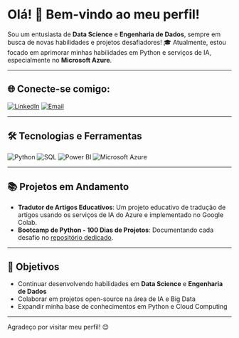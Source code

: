 # Olá! 👋 Bem-vindo ao meu perfil!

Sou um entusiasta de **Data Science** e **Engenharia de Dados**, sempre em busca de novas habilidades e projetos desafiadores! 🎓 Atualmente, estou focado em aprimorar minhas habilidades em Python e serviços de IA, especialmente no **Microsoft Azure**.

---

## 🌐 Conecte-se comigo:
[![LinkedIn](https://img.shields.io/badge/LinkedIn-0077B5?style=for-the-badge&logo=linkedin&logoColor=white)](link_do_linkedin)
[![Email](https://img.shields.io/badge/Email-D14836?style=for-the-badge&logo=gmail&logoColor=white)](mailto:seuemail@example.com)

---

## 🛠️ Tecnologias e Ferramentas

![Python](https://img.shields.io/badge/Python-3776AB?style=for-the-badge&logo=python&logoColor=white)
![SQL](https://img.shields.io/badge/SQL-4479A1?style=for-the-badge&logo=postgresql&logoColor=white)
![Power BI](https://img.shields.io/badge/PowerBI-F2C811?style=for-the-badge&logo=powerbi&logoColor=black)
![Microsoft Azure](https://img.shields.io/badge/Microsoft%20Azure-0089D6?style=for-the-badge&logo=microsoft-azure&logoColor=white)

---

## 📚 Projetos em Andamento

- **Tradutor de Artigos Educativos**: Um projeto educativo de tradução de artigos usando os serviços de IA do Azure e implementado no Google Colab.
- **Bootcamp de Python - 100 Dias de Projetos**: Documentando cada desafio no [repositório dedicado](link_do_repositório).

---

## 🎯 Objetivos
- Continuar desenvolvendo habilidades em **Data Science** e **Engenharia de Dados**
- Colaborar em projetos open-source na área de IA e Big Data
- Expandir minha base de conhecimentos em Python e Cloud Computing

---

Agradeço por visitar meu perfil! 😊
